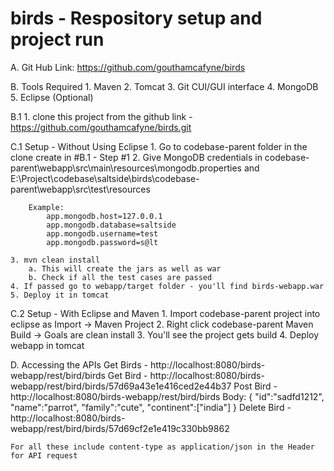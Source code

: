 # birds - Respository setup and project run

A. Git Hub Link:
	https://github.com/gouthamcafyne/birds

B. Tools Required
	1. Maven
	2. Tomcat
	3. Git CUI/GUI interface
	4. MongoDB
	5. Eclipse (Optional)

B.1
	1. clone this project from the github link - https://github.com/gouthamcafyne/birds.git
	
C.1 Setup - Without Using Eclipse
	1. Go to codebase-parent folder in the clone create in #B.1 - Step #1
	2. Give MongoDB credentials in codebase-parent\webapp\src\main\resources\mongodb.properties and  			   E:\Project\codebase\saltside\birds\codebase-parent\webapp\src\test\resources

		Example:
			app.mongodb.host=127.0.0.1
			app.mongodb.database=saltside
			app.mongodb.username=test
			app.mongodb.password=s@lt

	3. mvn clean install
		a. This will create the jars as well as war
		b. Check if all the test cases are passed
	4. If passed go to webapp/target folder - you'll find birds-webapp.war
	5. Deploy it in tomcat

C.2 Setup - With Eclipse and Maven
	1. Import codebase-parent project into eclipse as Import -> Maven Project
	2. Right click codebase-parent Maven Build -> Goals are clean install
	3. You'll see the project gets build
	4. Deploy webapp in tomcat

D. Accessing the APIs
	Get Birds - http://localhost:8080/birds-webapp/rest/bird/birds
	Get Bird - http://localhost:8080/birds-webapp/rest/bird/birds/57d69a43e1e416ced2e44b37
	Post Bird - http://localhost:8080/birds-webapp/rest/bird/birds
				Body: {
						"id":"sadfd1212",
						"name":"parrot",
						"family":"cute",
						"continent":["india"]
					  }
	Delete Bird - http://localhost:8080/birds-webapp/rest/bird/birds/57d69cf2e1e419c330bb9862

	For all these include content-type as application/json in the Header for API request

